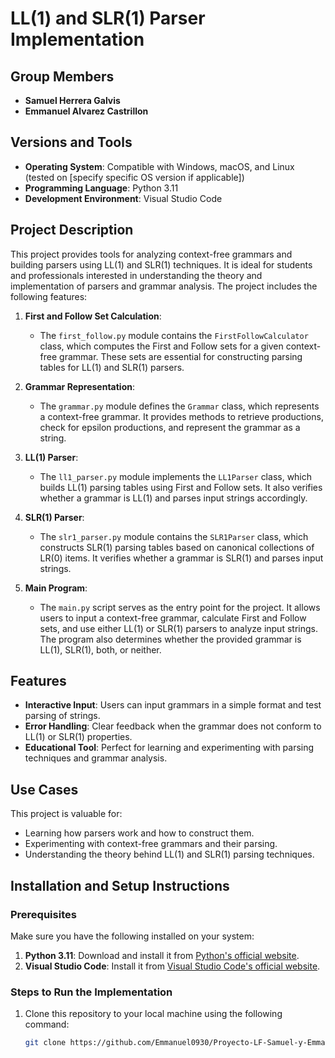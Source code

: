# LL(1) and SLR(1) Parser Implementation

## Group Members
- **Samuel Herrera Galvis**
- **Emmanuel Alvarez Castrillon**

## Versions and Tools
- **Operating System**: Compatible with Windows, macOS, and Linux (tested on [specify specific OS version if applicable])
- **Programming Language**: Python 3.11
- **Development Environment**: Visual Studio Code

## Project Description
This project provides tools for analyzing context-free grammars and building parsers using LL(1) and SLR(1) techniques. It is ideal for students and professionals interested in understanding the theory and implementation of parsers and grammar analysis. The project includes the following features:

1. **First and Follow Set Calculation**:
   - The `first_follow.py` module contains the `FirstFollowCalculator` class, which computes the First and Follow sets for a given context-free grammar. These sets are essential for constructing parsing tables for LL(1) and SLR(1) parsers.

2. **Grammar Representation**:
   - The `grammar.py` module defines the `Grammar` class, which represents a context-free grammar. It provides methods to retrieve productions, check for epsilon productions, and represent the grammar as a string.

3. **LL(1) Parser**:
   - The `ll1_parser.py` module implements the `LL1Parser` class, which builds LL(1) parsing tables using First and Follow sets. It also verifies whether a grammar is LL(1) and parses input strings accordingly.

4. **SLR(1) Parser**:
   - The `slr1_parser.py` module contains the `SLR1Parser` class, which constructs SLR(1) parsing tables based on canonical collections of LR(0) items. It verifies whether a grammar is SLR(1) and parses input strings.

5. **Main Program**:
   - The `main.py` script serves as the entry point for the project. It allows users to input a context-free grammar, calculate First and Follow sets, and use either LL(1) or SLR(1) parsers to analyze input strings. The program also determines whether the provided grammar is LL(1), SLR(1), both, or neither.

## Features
- **Interactive Input**: Users can input grammars in a simple format and test parsing of strings.
- **Error Handling**: Clear feedback when the grammar does not conform to LL(1) or SLR(1) properties.
- **Educational Tool**: Perfect for learning and experimenting with parsing techniques and grammar analysis.

## Use Cases
This project is valuable for:
- Learning how parsers work and how to construct them.
- Experimenting with context-free grammars and their parsing.
- Understanding the theory behind LL(1) and SLR(1) parsing techniques.

## Installation and Setup Instructions

### Prerequisites
Make sure you have the following installed on your system:
1. **Python 3.11**: Download and install it from [Python's official website](https://www.python.org/downloads/).
2. **Visual Studio Code**: Install it from [Visual Studio Code's official website](https://code.visualstudio.com/).

### Steps to Run the Implementation
1. Clone this repository to your local machine using the following command:
   ```bash
   git clone https://github.com/Emmanuel0930/Proyecto-LF-Samuel-y-Emmanuel.git
